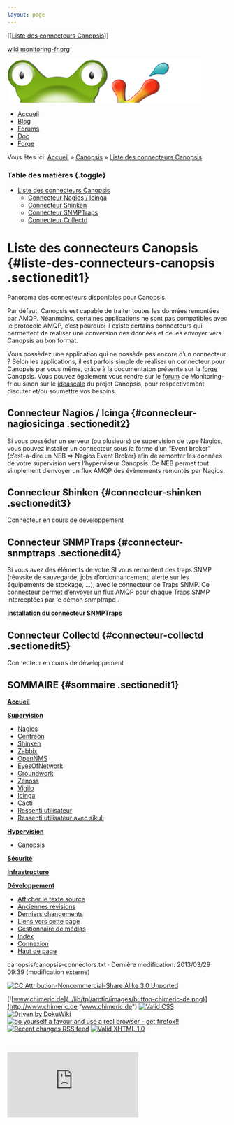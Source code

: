```yaml
---
layout: page
---
```


[[[Liste des connecteurs
Canopsis](canopsis-connectors@do=backlink.html)]]

[wiki monitoring-fr.org](../start.html "[ALT+H]")

![Logo Monitoring](../lib/tpl/arctic/images/logo_monitoring.png)

-   [Accueil](../index.html "Cliquez pour revenir |  l'accueil")
-   [Blog](http://www.monitoring-fr.org "Blog & News")
-   [Forums](http://forums.monitoring-fr.org "Forums")
-   [Doc](http://doc.monitoring-fr.org "Doc")
-   [Forge](https://github.com/monitoring-fr "Forge")

Vous êtes ici: [Accueil](../start.html "start") »
[Canopsis](start.html "canopsis:start") » [Liste des connecteurs
Canopsis](canopsis-connectors.html "canopsis:canopsis-connectors")

### Table des matières {.toggle}

-   [Liste des connecteurs
    Canopsis](canopsis-connectors.html#liste-des-connecteurs-canopsis)
    -   [Connecteur Nagios /
        Icinga](canopsis-connectors.html#connecteur-nagiosicinga)
    -   [Connecteur
        Shinken](canopsis-connectors.html#connecteur-shinken)
    -   [Connecteur
        SNMPTraps](canopsis-connectors.html#connecteur-snmptraps)
    -   [Connecteur
        Collectd](canopsis-connectors.html#connecteur-collectd)

Liste des connecteurs Canopsis {#liste-des-connecteurs-canopsis .sectionedit1}
==============================

Panorama des connecteurs disponibles pour Canopsis.

Par défaut, Canopsis est capable de traiter toutes les données remontées
par AMQP. Néanmoins, certaines applications ne sont pas compatibles avec
le protocole AMQP, c’est pourquoi il existe certains connecteurs qui
permettent de réaliser une conversion des données et de les envoyer vers
Canopsis au bon format.

Vous possèdez une application qui ne possède pas encore d’un connecteur
? Selon les applications, il est parfois simple de réaliser un
connecteur pour Canopsis par vous même, grâce à la documentaton présente
sur la
[forge](http://forge.canopsis.org/projects/canopsis/issues "http://forge.canopsis.org/projects/canopsis/issues")
Canopsis. Vous pouvez également vous rendre sur le
[forum](http://forums.monitoring-fr.org/ "http://forums.monitoring-fr.org/")
de Monitoring-fr ou sinon sur le
[ideascale](http://canopsis.ideascale.com/ideascale "http://canopsis.ideascale.com/ideascale")
du projet Canopsis, pour respectivement discuter et/ou soumettre vos
besoins.

Connecteur Nagios / Icinga {#connecteur-nagiosicinga .sectionedit2}
--------------------------

Si vous posséder un serveur (ou plusieurs) de supervision de type
Nagios, vous pouvez installer un connecteur sous la forme d’un “Event
broker” (c’est-à-dire un NEB ⇒ Nagios Event Broker) afin de remonter les
données de votre supervision vers l’hyperviseur Canopsis. Ce NEB permet
tout simplement d’envoyer un flux AMQP des évènements remontés par
Nagios.

Connecteur Shinken {#connecteur-shinken .sectionedit3}
------------------

Connecteur en cours de développement

Connecteur SNMPTraps {#connecteur-snmptraps .sectionedit4}
--------------------

Si vous avez des éléments de votre SI vous remontent des traps SNMP
(réussite de sauvegarde, jobs d’ordonnancement, alerte sur les
équipements de stockage, …), avec le connecteur de Traps SNMP. Ce
connecteur permet d’envoyer un flux AMQP pour chaque Traps SNMP
interceptées par le démon snmptrapd .

**[Installation du connecteur
SNMPTraps](http://wiki.monitoring-fr.org/canopsis/canopsis-snmptrap-connector "canopsis:canopsis-snmptrap-connector")**

Connecteur Collectd {#connecteur-collectd .sectionedit5}
-------------------

Connecteur en cours de développement

SOMMAIRE {#sommaire .sectionedit1}
--------

**[Accueil](../start.html "start")**

**[Supervision](../supervision/start.html "supervision:start")**

-   [Nagios](../nagios/start.html "nagios:start")
-   [Centreon](../centreon/start.html "centreon:start")
-   [Shinken](../shinken/start.html "shinken:start")
-   [Zabbix](../zabbix/start.html "zabbix:start")
-   [OpenNMS](../opennms/start.html "opennms:start")
-   [EyesOfNetwork](../eyesofnetwork/start.html "eyesofnetwork:start")
-   [Groundwork](../groundwork/start.html "groundwork:start")
-   [Zenoss](../zenoss/start.html "zenoss:start")
-   [Vigilo](../vigilo/start.html "vigilo:start")
-   [Icinga](../icinga/start.html "icinga:start")
-   [Cacti](../cacti/start.html "cacti:start")
-   [Ressenti
    utilisateur](../supervision/eue/start.html "supervision:eue:start")
-   [Ressenti utilisateur avec
    sikuli](../sikuli/eue/start.html "sikuli:eue:start")

**[Hypervision](../hypervision/start.html "hypervision:start")**

-   [Canopsis](start.html "canopsis:start")

**[Sécurité](../securite/start.html "securite:start")**

**[Infrastructure](../infra/start.html "infra:start")**

**[Développement](../dev/start.html "dev:start")**

-   [Afficher le texte
    source](canopsis-connectors@do=edit&rev=0.html "Afficher le texte source [V]")
-   [Anciennes
    révisions](canopsis-connectors@do=revisions.html "Anciennes révisions [O]")
-   [Derniers
    changements](canopsis-connectors@do=recent.html "Derniers changements [R]")
-   [Liens vers cette
    page](canopsis-connectors@do=backlink.html "Liens vers cette page")
-   [Gestionnaire de
    médias](canopsis-connectors@do=media.html "Gestionnaire de médias")
-   [Index](canopsis-connectors@do=index.html "Index [X]")
-   [Connexion](canopsis-connectors@do=login&sectok=6bca6bdf16f8880de3d6d3649db89a26.html "Connexion")
-   [Haut de
    page](canopsis-connectors.html#dokuwiki__top "Haut de page [T]")

canopsis/canopsis-connectors.txt · Dernière modification: 2013/03/29
09:39 (modification externe)

[![CC Attribution-Noncommercial-Share Alike 3.0
Unported](../lib/images/license/button/cc-by-nc-sa.png)](http://creativecommons.org/licenses/by-nc-sa/3.0/)

[![www.chimeric.de](../lib/tpl/arctic/images/button-chimeric-de.png)](http://www.chimeric.de "www.chimeric.de")
[![Valid
CSS](../lib/tpl/arctic/images/button-css.png)](http://jigsaw.w3.org/css-validator/check/referer "Valid CSS")
[![Driven by
DokuWiki](../lib/tpl/arctic/images/button-dw.png)](http://wiki.splitbrain.org/wiki:dokuwiki "Driven by DokuWiki")
[![do yourself a favour and use a real browser - get
firefox!!](../lib/tpl/arctic/images/button-firefox.png)](http://www.firefox-browser.de "do yourself a favour and use a real browser - get firefox")
[![Recent changes RSS
feed](../lib/tpl/arctic/images/button-rss.png)](../feed.php "Recent changes RSS feed")
[![Valid XHTML
1.0](../lib/tpl/arctic/images/button-xhtml.png)](http://validator.w3.org/check/referer "Valid XHTML 1.0")

![](../lib/exe/indexer.php@id=canopsis%253Acanopsis-connectors&1424859804)

![](http://analytics.monitoring-fr.org/piwik.php?idsite=2)
